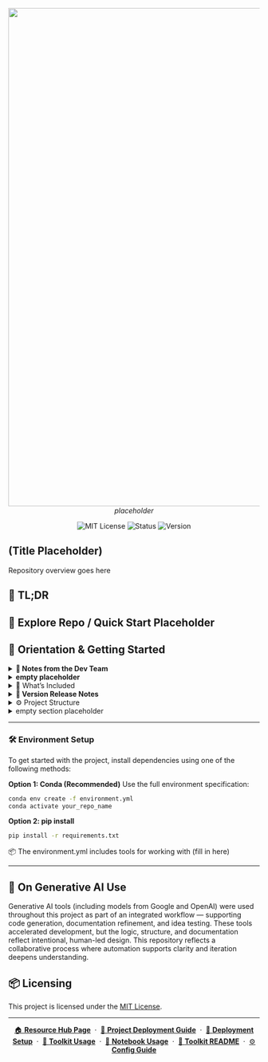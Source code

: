 <p align="center">
  <img src="placeholder" width="1000"/>
  <br>
  <em>placeholder</em>
</p>

<p align="center">
  <img alt="MIT License" src="https://img.shields.io/badge/license-MIT-blue">
  <img alt="Status" src="https://img.shields.io/badge/status-active-brightgreen">
  <img alt="Version" src="https://img.shields.io/badge/version-v0.2.0-blueviolet">
</p>

## (Title Placeholder)

Repository overview goes here

## 🧩 TL;DR



## 🧭 Explore Repo / Quick Start Placeholder




## 🧭 Orientation & Getting Started

<details>
<summary><strong>🧠 Notes from the Dev Team</strong></summary>



</details>

<details>
<summary><strong>empty placeholder</strong></summary>


</details>

<details>
<summary>📐 What’s Included</summary>



</details>

<details>
<summary><strong>🫆 Version Release Notes</strong></summary>



</details>

<details>
<summary>⚙️ Project Structure</summary>

```
your repo name/
├── add map               #description of map
│   └── add map.         #description of map
└── add map               #description of map
    └── add map.         #description of map
```

</details>

<details>

<summary>empty section placeholder</summary>



</details>

___


### 🛠 Environment Setup

To get started with the project, install dependencies using one of the following methods:

**Option 1: Conda (Recommended)**
Use the full environment specification:

```bash
conda env create -f environment.yml
conda activate your_repo_name
```
**Option 2: pip install**

```bash
pip install -r requirements.txt
```

📦 The environment.yml includes tools for working with (fill in here)
___

## 🤝 On Generative AI Use

Generative AI tools (including models from Google and OpenAI) were used throughout this project as part of an integrated workflow — supporting code generation, documentation refinement, and idea testing. These tools accelerated development, but the logic, structure, and documentation reflect intentional, human-led design. This repository reflects a collaborative process where automation supports clarity and iteration deepens understanding.


## 📦 Licensing

This project is licensed under the [MIT License](LICENSE).

---

<p align="center">
  <a href="resource_hub/resource_hub.md">🏠 <b>Resource Hub Page</b></a>
  &nbsp;·&nbsp;
  <a href="resource_hub/deployment_guide.md">🚀 <b>Project Deployment Guide</b></a>
  &nbsp;·&nbsp;
  <a href="resource_hub/deployment_setup_guide.md">🔧 <b>Deployment  Setup</b></a>
  &nbsp;·&nbsp;
  <a href="resource_hub/toolkit_readme.md">📘 <b>Toolkit Usage</b></a>
  &nbsp;·&nbsp;
  <a href="resource_hub/notebook_usage_guide.md">📓 <b>Notebook Usage</b></a>
  &nbsp;·&nbsp;
  <a href="resource_hub/toolkit_readme.md">📘 <b>Toolkit README</b></a>
  &nbsp;·&nbsp;
  <a href="resource_hub/toolkit_config_guide.md">⚙️ <b>Config Guide</b></a>
</p>

